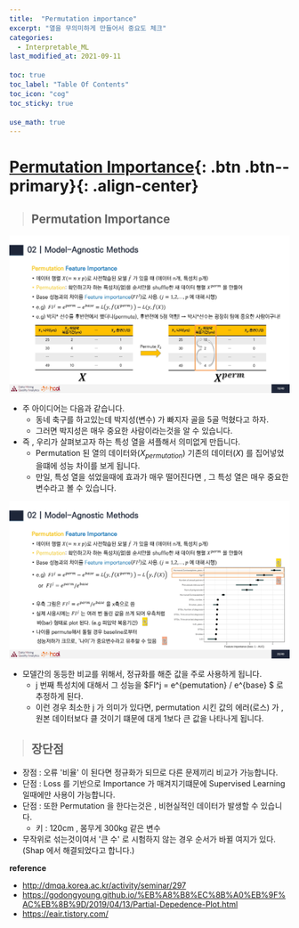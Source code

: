 ```yaml
---
title:  "Permutation importance"
excerpt: "열을 무의미하게 만들어서 중요도 체크"
categories:
  - Interpretable_ML
last_modified_at: 2021-09-11

toc: true
toc_label: "Table Of Contents"
toc_icon: "cog"
toc_sticky: true

use_math: true
---
```


# [Permutation Importance](#link){: .btn .btn--primary}{: .align-center}

> ## Permutation Importance

![jpg](/assets/images/ML/1_19.jpg)

- 주 아이디어는 다음과 같습니다. 
  - 동네 축구를 하고있는데 박지성(변수) 가 빠지자 골을 5골 먹혔다고 하자.
  - 그러면 박지성은 매우 중요한 사람이라는것을 알 수 있습니다. 
- 즉 , 우리가 살펴보고자 하는 특성 열을 셔플해서 의미없게 만듭니다. 
  - Permutation 된 열의 데이터와($X_{permutation}$) 기존의 데이터($X$) 를 집어넣었을떄에 성능 차이를 보게 됩니다. 
  - 만일, 특성 열을 섞었을때에 효과가 매우 떨어진다면 , 그 특성 열은 매우 중요한 변수라고 볼 수 있습니다. 

![jpg](/assets/images/ML/1_20.jpg)

- 모델간의 동등한 비교를 위해서, 정규화를 해준 값을 주로 사용하게 됩니다. 
  - j 번째 특성치에 대해서 그 성능을 $FI^j = e^{pemutation} / e^{base} $ 로 추정하게 된다. 
  - 이런 경우 최소한 j 가 의미가 있다면, permutation 시킨 값의 에러(로스) 가 , 원본 데이터보다 클 것이기 떄문에 대게 1보다 큰 값을 나타나게 됩니다. 

> ## 장단점

- 장점 : 오류 '비율' 이 된다면 정규화가 되므로 다른 문제끼리 비교가 가능합니다. 
- 단점 : Loss 를 기반으로 Importance 가 매겨지기떄문에 Supervised Learning 일때에만 사용이 가능합니다. 
- 단점 : 또한 Permutation 을 한다는것은 , 비현실적인 데이터가 발생할 수 있습니다.
  - 키 : 120cm , 몸무게 300kg 같은 변수
- 무작위로 섞는것이여서 '큰 수' 로 시험하지 않는 경우 순서가 바뀔 여지가 있다. (Shap 에서 해결되었다고 합니다.)

**reference**

- http://dmqa.korea.ac.kr/activity/seminar/297
- https://godongyoung.github.io/%EB%A8%B8%EC%8B%A0%EB%9F%AC%EB%8B%9D/2019/04/13/Partial-Depedence-Plot.html
- https://eair.tistory.com/

